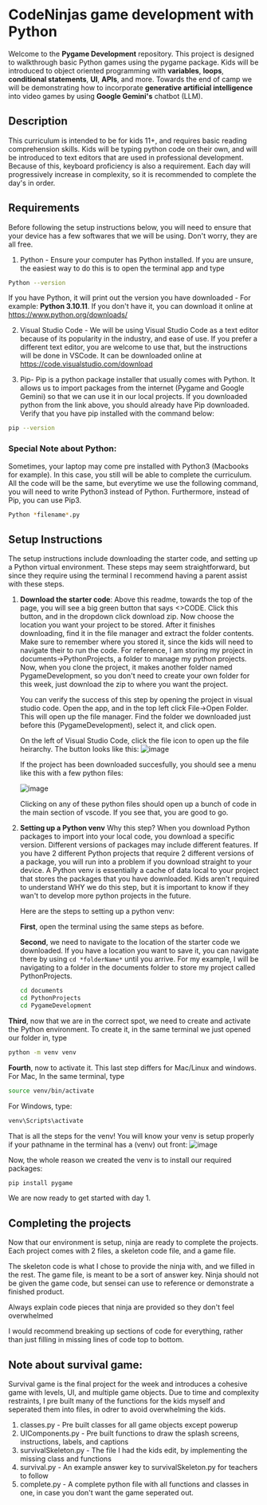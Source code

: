 # CodeNinjas game development with Python

Welcome to the **Pygame Development** repository. This project is designed to walkthrough basic Python games using the pygame package. Kids will be introduced to object oriented programming with **variables**, **loops**, **conditional statements**, **UI**, **APIs**, and more. Towards the end of camp we will be demonstrating how to incorporate **generative artificial intelligence** into video games by using **Google Gemini's** chatbot (LLM).

## Description

This curriculum is intended to be for kids 11+, and requires basic reading comprehension skills. Kids will be typing python code on their own, and will be introduced to text editors that are used in professional development. Because of this, keyboard proficiency is also a requirement. Each day will progressively increase in complexity, so it is recommended to complete the day's in order. 

## Requirements

Before following the setup instructions below, you will need to ensure that your device has a few softwares that we will be using. Don't worry, they are all free. 

1. Python - Ensure your computer has Python installed. If you are unsure, the easiest way to do this is to open the terminal app and type
```bash
Python --version
```
If you have Python, it will print out the version you have downloaded - For example: **Python 3.10.11**. If you don't have it, you can download it online at https://www.python.org/downloads/

2. Visual Studio Code - We will be using Visual Studio Code as a text editor because of its popularity in the industry, and ease of use. If you prefer a different text editor, you are welcome to use that, but the instructions will be done in VSCode. It can be downloaded online at https://code.visualstudio.com/download

3. Pip- Pip is a python package installer that usually comes with Python. It allows us to import packages from the internet (Pygame and Google Gemini) so that we can use it in our local projects. If you downloaded python from the link above, you should already have Pip downloaded. Verify that you have pip installed with the command below:
```bash
pip --version
```

### Special Note about Python:
Sometimes, your laptop may come pre installed with Python3 (Macbooks for example). In this case, you still will be able to complete the curriculum. All the code will be the same, but everytime we use the following command, you will need to write Python3 instead of Python. Furthermore, instead of Pip, you can use Pip3. 
```bash
Python *filename*.py
```

## Setup Instructions

The setup instructions include downloading the starter code, and setting up a Python virtual environment. These steps may seem straightforward, but since they require using the terminal I recommend having a parent assist with these steps. 


1. **Download the starter code**:
   Above this readme, towards the top of the page, you will see a big green button that says <>CODE. Click this button, and in the dropdown click download zip. Now choose the location you want your project to be stored. After it finishes downloading, find it in the file manager and extract the folder contents. Make sure to remember where you stored it, since the kids will need to navigate their to run the code. For reference, I am storing my project in documents->PythonProjects, a folder to manage my python projects. Now, when you clone the project, it makes another folder named PygameDevelopment, so you don't need to create your own folder for this week, just download the zip to where you want the project.

   You can verify the success of this step by opening the project in visual studio code. Open the app, and in the top left click File->Open Folder. This will open up the file manager. Find the folder we downloaded just before this (PygameDevelopment), select it, and click open.

   On the left of Visual Studio Code, click the file icon to open up the file heirarchy. The button looks like this:
   ![image](https://github.com/user-attachments/assets/8d77e743-cf29-4472-81c2-ba7574dd86c2)

   If the project has been downloaded succesfully, you should see a menu like this with a few python files:
   
   ![image](https://github.com/user-attachments/assets/a6ac0d8b-680a-40b3-9efd-1f8a8b3e4bab)

   Clicking on any of these python files should open up a bunch of code in the main section of vscode. If you see that, you are good to go.

3. **Setting up a Python venv**
   Why this step? When you download Python packages to import into your local code, you download a specific version. Different versions of packages may include different features. If you have 2 different Python      projects that require 2 different versions of a package, you will run into a problem if you download straight to your device. A Python venv is essentially a cache of data local to your project that stores the     packages that you have downloaded. Kids aren't required to understand WHY we do this step, but it is important to know if they wan't to develop more python projects in the future.

   Here are the steps to setting up a python venv:

   **First**, open the terminal using the same steps as before.
   
   **Second**, we need to navigate to the location of the starter code we downloaded. If you have a location you want to save it, you can navigate there by using ```cd *folderName*``` until you arrive. For my example, I will be navigating to a folder in the documents folder to store my project called PythonProjects.
   ```bash
   cd documents
   cd PythonProjects
   cd PygameDevelopment
   ```

  **Third**, now that we are in the correct spot, we need to create and activate the Python environment. To create it, in the same terminal we just opened our folder in, type
  ```bash
  python -m venv venv
  ```
  **Fourth**, now to activate it. This last step differs for Mac/Linux and windows. For Mac, In the same terminal, type
  ```bash
  source venv/bin/activate
  ```
  For Windows, type:
  ```bash
  venv\Scripts\activate
  ```
  That is all the steps for the venv! You will know your venv is setup properly if your pathname in the terminal has a (venv) out front:
  ![image](https://github.com/user-attachments/assets/644edb47-186c-475f-a55c-da55d1b49ac4)

  Now, the whole reason we created the venv is to install our required packages:
  ```bash
  pip install pygame
  ```

  We are now ready to get started with day 1.
  

## Completing the projects
   Now that our environment is setup, ninja are ready to complete the projects. Each project comes with 2 files, a skeleton code file, and a game file. 

   The skeleton code is what I chose to provide the ninja with, and we filled in the rest. The game file, is meant to be a sort of answer key. Ninja should not be given the game code, but sensei can use to reference or demonstrate a finished product. 

   Always explain code pieces that ninja are provided so they don't feel overwhelmed

   I would recommend breaking up sections of code for everything, rather than just filling in missing lines of code top to bottom.

## Note about survival game:
   Survival game is the final project for the week and introduces a cohesive game with levels, UI, and multiple game objects. Due to time and complexity restraints, I pre built many 
   of the functions for the kids myself and seperated them into files, in odrer to avoid overwhelming the kids. 
   1. classes.py - Pre built classes for all game objects except powerup
   2. UIComponents.py - Pre built functions to draw the splash screens, instructions, labels, and captions
   3. survivalSkeleton.py - The file I had the kids edit, by implementing the missing class and functions
   4. survival.py - An example answer key to survivalSkeleton.py for teachers to follow
   5. complete.py - A complete python file with all functions and classes in one, in case you don't want the game seperated out.

